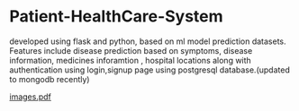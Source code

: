 # Patient-HealthCare-System
developed using flask and python, based on ml model prediction datasets. Features include disease prediction based on symptoms, disease information, medicines inforamtion , hospital locations along with authentication using login,signup page using postgresql database.(updated to mongodb recently)


[images.pdf](https://github.com/user-attachments/files/16869780/SE.presentation.pdf)
